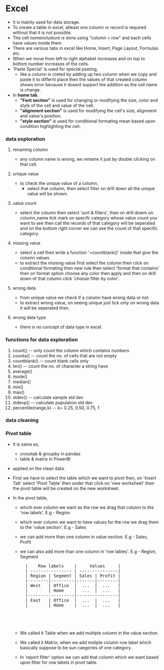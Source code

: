 # **Excel**
- It is mainly used for data storage.
- To create a table in excel, atleast one column or record is required without that it is not possible.
- The cell nomenclusture is done using "column + row" and each cells have values inside them.
- There are various tabs in excel like Home, Insert, Page Layout, Formulas etc.
- When we move from left to right alphabet increases and on top to bottom number increases of the cells.
- 'Paste Special' is used for special pasting,
    - like a column is creted by adding up two column when we copy and paste it to differnt place then the values of that created column shows error because it dosent support the addition as the cell name is change.
- In **home tab**,
    - **"Font section"** is used for changing or modifying the size, color and style of the cell and value of the cell.
    - **"alignment section"** is used for modifying the cell's size, alignment and value's position.
    - **"style section"** is used for conditional formating mean based upon condition highlighting  the cell.

### **data exploration**
1. renaming column
    - any column name is wrong, we rename it just by double clicking on that cell.

2. unique value
    - to check the unique value of a column,
        - select that column, then select filter on drill down all the unique value will be shown.

3. value count
    - select the column then select 'sort & filters', then on drill dowm on column_name tick mark on specifc category whose value count you want to see then call the records of that category will be seperated and on the bottom right corner we can see the count of that specific category.

4. missing value
    - select a cell then write a function '=countblank()' inside that give the column values
    - to extract the missing value first select the column then click on conditional formating then new rule then select 'format that contains' then on format option choose any color then apply and then on drill down of that column click 'choose filter by color'.

5. wrong data
    - from unique value we check if a column have wrong data or not.
    - to extract wrong value, on seeing unique just tick only on wrong data it will be seperated then.

6. wrong data type
    - there is no concept of data type in excel.

### **functions for data exploration**
1. count() -- only count the column which contains numbers
2. counta() -- count the no. of cells that are not empty
3. countblank() -- count blank cells only
4. len() -- count the no. of character a string have
5. average()
6. mode()
7. median()
8. min()
9. max()
10. stdev() -- calculate sample std dev
11. stdevp() -- calculate population std dev
12. percentile(range,k) -- k= 0.25, 0.50, 0.75, 1 

### **data cleaning**

### **Pivot table**
- It is same as,
    - crosstab & groupby in pandas
    - table & matrix in PowerBI
- applied on the clean data.

- First we have to select the table which we want to pivot then, on 'Insert Tab' select 'Pivot Table' then under that click on 'new worksheet' then the pivot table will be created on the new worksheet.

- In the pivot table,
    - whcih ever column we want as the row we drag that column to the 'row labels'. E.g - Region
    - which ever column we want to have values for the row we drag them to the 'value section'. E.g - Sales
    - we can add more than one column in value section. E.g - Sales, Profit
    - we can also add more than one column in 'row lables'. E.g - Region, Segment

        <pre>
        |    Row labels    |     Values     |
        | ---------------- | ---------------|
        | Region | Segment | Sales | Profit |
        |--------|---------|-------|--------|
        | West   | Office  |  ...  |  ...   |
        |        | Home    |  ...  |  ...   |
        |------------------|----------------|
        | East   | Office  |  ...  |  ...   |
        |        | Home    |  ...  |  ...   |
        <pre>

    - We called it Table when we add multiple column in the value section.
    - We called it Matrix, when we add muliple column row label which basically suppose to be sun caegories of one category. 

    - In 'report filter' option we can add that column which we want based upon filter for row labels in pivot table.
